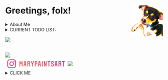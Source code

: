 # Greetings, folx! <img align="right" img src="https://raw.githubusercontent.com/Cheez0id/MaryLeePrince-portfolio1/main/assets/images/reggi27.png" width="100px">

<details><summary>About Me</summary>
 <br>
 My name is Mary Prince.
 <p>
TL/DR: I'm a Badass that you want on your team!<br><br>
I love to learn as much as I love working with and leading dynamic, engaged teams towards goals that make a difference for humanity. <br> 
  My previous leadership experience in the background screening field has prepared me to be a vital bridge between the technologies implemented and users from vendors to clients.
 <br>
Take a look at the <a href="https://drive.google.com/file/d/1aI961yDONm3oKS4d1qeBjc4w4NRuaBNd/view">Georgia Institute of Technology Coding Bootcamp Full-Stack Flex Curriculum</a> that I'm currently enrolled in. I expect to graduate with bells and whistles and excellent references on March 9th, 2022.
 <br>
 I am looking for my next employer!  It could be You!  Check out my <a href="https://www.linkedin.com/in/mary-prince-005404200/">LinkedIn</a> and reach out! 
 
 My <a href="https://github.com/Cheez0id/MaryLeePrince-portfolio1">First Simple Portfolio (new portfolio ETA 3/1</)</a> will be replaced by 3/1/22 with a portfolio built using React and other new technologies.
 <br>
 </p>
 </details>
<details><summary>CURRENT TODO LIST:</summary>
<ul>
 <li>[x] FULL_STACK_STOREFRONT - group project</li>
 <li>[ ] Homework : E-commerce site (in progress❇)</li>
 <li>[ ] Homework : Full Stack MD Tracker (*top secret* 🤫)</li>
 <li>[ ] Update Resume and Linkedin (in progress❇)</li>
 <li>[ ] Personal Project: full-stack site to host my traditional and digital art</li>

 </details>

<div>

<img align="center" src="https://github-readme-stats.vercel.app/api/?username=Cheez0id&theme=<THEME_NAME>"/> </br>

<br>
<a href="https://www.linkedin.com/in/mary-prince-005404200/">
<img align="center" src="https://content.linkedin.com/content/dam/me/business/en-us/amp/brand-site/v2/bg/LI-Logo.svg.original.svg"/></a>
<br>
<a href="https://www.instagram.com/marypaintsart/">
<img align="center" src="https://raw.githubusercontent.com/Cheez0id/MaryLeePrince-portfolio1/main/assets/images/instagramname.png"/ width="200px"><img align="center" src="https://raw.githubusercontent.com/Cheez0id/MaryLeePrince-portfolio1/main/assets/images/chameleon.png" width="200px"></a>

</div>

 
<details><summary>CLICK ME</summary>
<p>

https://user-images.githubusercontent.com/93955021/152621523-3eaf2dc3-1ca3-4517-8e7e-8e3e808ceaf0.mp4

</p>
</details>



